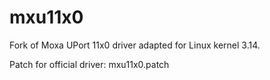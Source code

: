 mxu11x0
=======

Fork of Moxa UPort 11x0 driver adapted for Linux kernel 3.14.


Patch for official driver: mxu11x0.patch
